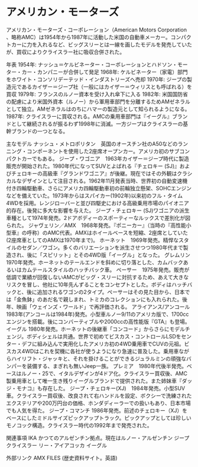 # アメリカン・モーターズ

アメリカン・モーターズ・コーポレーション（American Motors Corporation 、略称AMC）は1954年から1987年に活動した米国の自動車メーカー。コンパクトカーに力を入れるなど、ビッグスリーとは一線を画したモデルを発売していたが、買収によりクライスラー社に吸収合併された。

年表
1954年: ナッシュ＝ケルビネーター・コーポレーションとハドソン・モーター・カー・カンパニーが合併して発足
1968年: ケルビネーター（家電）部門をホワイト・コンソリデーテッド・インダストリーズへ売却
1970年: ジープの製造元であるカイザー＝ジープ社（一般にはカイザー＝ウィリスとも呼ばれる）を買収
1979年: フランスのルノー資本を受け入れ傘下に入る
1982年: 米国国防省の配慮により米国外資本（ルノー）から軍用車部門を分離するためAMゼネラルとして独立。AMゼネラルはのちにハマーの製造元として知られるようになる。
1987年: クライスラーに買収される。AMCの乗用車部門は『イーグル』ブランドとして継続されるが振るわず1998年に消滅。一方ジープはクライスラーの基幹ブランドの一つとなる。

主なモデル
ナッシュ・メトロポリタン　英国のオースチン社のA50などのランニング・コンポーネントを使用した2座席オープンカー。アメリカ初のサブコンパクトカーでもある。
ジープ・ワゴニア　1963年カイザー＝ジープ時代に製造販売が開始された。1980年代になってSUVとよばれる『チェロキー (SJ)』およびチェロキーの高級車『グランドワゴニア』が後継。現在ではその外観はクラシカルなデザインとして注目される。1962年11月発表当時、世界初の自動変速機付き四輪駆動車、さらにアメリカ四輪駆動車初の前輪独立懸架、SOHCエンジンなどを備えていた。1973年からはスパイカー(1902年)以来初のフル・タイム4WDを採用。レンジローバーと並び四駆史における高級乗用市場のパイオニア的存在。後発に多大な影響を与えた。
ジープ・チェロキー (SJ)ワゴニアの派生車種として1974年発売。2ドアボディーのスポーティーなルックスで差別化が図られた。
ジャヴェリン／AMX　1968年発売。『ポニーカー』（当時の『高性能小型車』の呼称）のAMC代表。AMXはホイールベースを短縮、2座席としていた(2座席車としてのAMXは1970年まで)。
ホーネット　1969年発売。精悍なスタイルのセダン／ワゴン。多くのバリエーションを派生させつつ1980年代まで製造され、後に「スピリット」とその4WD版「イーグル」となった。
グレムリン　1970年発売。ホーネットのテールエンドを斜めに切り落とした、カムバックあるいはカムテールスタイルのハッチバック車。
ペーサー　1975年発売。販売が低調で業績が回復しないAMCがビッグ・スリーに対抗するため、あえて大きなリスクを冒し、他社に10年先んずることをコンセプトとした。ボディはハッチバックと、後に追加されるワゴンの2タイプ。ペーサーはその見た目から、日本では「金魚鉢」のあだ名で親しまれ、トミカのコレクションにも入れられた。後年、映画「ウェインズ・ワールド」で再評価される。
アライアンス/アンコール 1983年(アンコールは1984年)発売。小型車ルノー9/11のアメリカ版で、1700ccエンジンを搭載。後にコンバーティブルや2000ccの高性能版『GTA』も登場。
イーグル 1980年発売。ホーネットの後継車「コンコード」からさらにモデルチェンジ。ボディシェルは共通。世界で初めてビスカス・コントロールLSDをセンター・デフに組み込んで実用化したアメリカ初の4WD乗用車でCUVの元祖。ビスカス4WDはこれを契機に各社が使うようになり急速に普及した。乗用車ながらハイリフト・ジャッキと、それを掛けることができるジュラルミンの頑強なバンパーを装備する、まぎれも無いJeep一族。
プレミア　1980年代後半発売。ベースはルノー・25で、イタルデザインが4ドア化。クライスラー買収後、AMC製乗用車として唯一生き残りイーグルブランドで提供された。また姉妹車『ダッジ・モナコ』も存在した。
ジープ・チェロキー(XJ)　1984年発売。小型SUV車。クライスラー買収後、改良されて右ハンドルを設定、ボクシーで洗練されたエクステリアや200万円台の価格、ホンダディーラーでの扱いもあり、日本市場でも人気を得た。
ジープ・コマンチ 1986年発売。前述のチェロキー（XJ）をベースにしたミドルサイズピックアップトラック。ピックアップとしては珍しいモノコック構造。クライスラー時代の1992年まで発売された。

関連事項
IKA かつてのアルゼンチン拠点。現在はルノー・アルゼンチン
ジープ
クライスラー
リー・アイアコッカ
イーグル

外部リンク
AMX FILES (歴史資料サイト。英語)